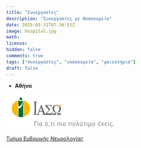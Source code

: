 ```yaml
---
title: "Συνεργασίες"
description: "Συνεργασίες με Νοσοκομεία"
date: 2025-03-31T07:36:51Z
image: hospital.jpg
math: 
license: 
hidden: false
comments: true
tags: ["συνεργασίες", "νοσοκομεία", "μαιευτήρια"]
draft: false
---
```


- **Αθήνα**

![](iaso.png)

[Τμήμα Εμβρυικής Νευρολογίας](https://www.iaso.gr/maieytiki-gynaikologiki-kliniki/ypiresies/maieytiki-kliniki/embryomitriki-kai-perigennitiki-iatriki/kliniki-embryikis-neyrologias)